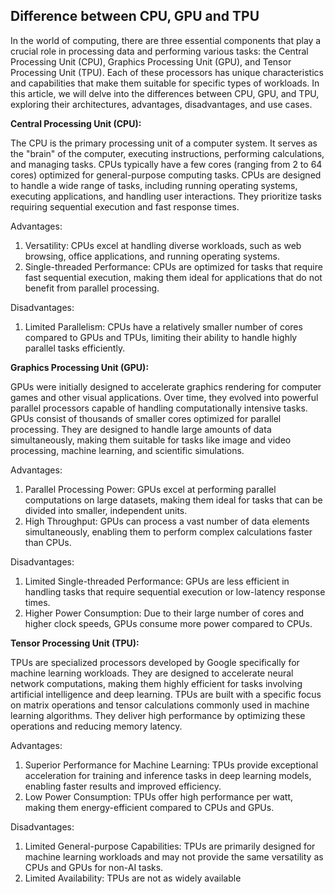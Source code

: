 ## Difference between CPU, GPU and TPU

In the world of computing, there are three essential components that play a crucial role in processing data and performing various tasks: the Central Processing Unit (CPU), Graphics Processing Unit (GPU), and Tensor Processing Unit (TPU). Each of these processors has unique characteristics and capabilities that make them suitable for specific types of workloads. In this article, we will delve into the differences between CPU, GPU, and TPU, exploring their architectures, advantages, disadvantages, and use cases.

**Central Processing Unit (CPU):**

The CPU is the primary processing unit of a computer system. It serves as the "brain" of the computer, executing instructions, performing calculations, and managing tasks. CPUs typically have a few cores (ranging from 2 to 64 cores) optimized for general-purpose computing tasks. CPUs are designed to handle a wide range of tasks, including running operating systems, executing applications, and handling user interactions. They prioritize tasks requiring sequential execution and fast response times.

Advantages:
1. Versatility: CPUs excel at handling diverse workloads, such as web browsing, office applications, and running operating systems.
2. Single-threaded Performance: CPUs are optimized for tasks that require fast sequential execution, making them ideal for applications that do not benefit from parallel processing.

Disadvantages:
1. Limited Parallelism: CPUs have a relatively smaller number of cores compared to GPUs and TPUs, limiting their ability to handle highly parallel tasks efficiently.

**Graphics Processing Unit (GPU):**

GPUs were initially designed to accelerate graphics rendering for computer games and other visual applications. Over time, they evolved into powerful parallel processors capable of handling computationally intensive tasks. GPUs consist of thousands of smaller cores optimized for parallel processing. They are designed to handle large amounts of data simultaneously, making them suitable for tasks like image and video processing, machine learning, and scientific simulations.

Advantages:
1. Parallel Processing Power: GPUs excel at performing parallel computations on large datasets, making them ideal for tasks that can be divided into smaller, independent units.
2. High Throughput: GPUs can process a vast number of data elements simultaneously, enabling them to perform complex calculations faster than CPUs.

Disadvantages:
1. Limited Single-threaded Performance: GPUs are less efficient in handling tasks that require sequential execution or low-latency response times.
2. Higher Power Consumption: Due to their large number of cores and higher clock speeds, GPUs consume more power compared to CPUs.

**Tensor Processing Unit (TPU):**

TPUs are specialized processors developed by Google specifically for machine learning workloads. They are designed to accelerate neural network computations, making them highly efficient for tasks involving artificial intelligence and deep learning. TPUs are built with a specific focus on matrix operations and tensor calculations commonly used in machine learning algorithms. They deliver high performance by optimizing these operations and reducing memory latency.

Advantages:
1. Superior Performance for Machine Learning: TPUs provide exceptional acceleration for training and inference tasks in deep learning models, enabling faster results and improved efficiency.
2. Low Power Consumption: TPUs offer high performance per watt, making them energy-efficient compared to CPUs and GPUs.

Disadvantages:
1. Limited General-purpose Capabilities: TPUs are primarily designed for machine learning workloads and may not provide the same versatility as CPUs and GPUs for non-AI tasks.
2. Limited Availability: TPUs are not as widely available
<br>
<br>
